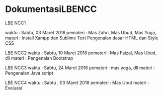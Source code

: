 # DokumentasiLBENCC

LBE NCC1

waktu     : Sabtu, 03 Maret 2018
pemateri  : Mas Zahri, Mas Ubud, Mas Yoga,
materi    : Install Xampp dan Sublime Text
            Pengenalan dasar HTML dan Style CSS

LBE NCC2
waktu       : Sabtu, 10 Maret 2018
pemateri    : Mas Faizal, Mas Ubud, dll
materi      : Pengenalan Bootstrap

LBE NCC3
waktu       : Sabtu, 24 Maret 2018
pemateri    : mas yoga, dll
materi      : Pengenalan Java script

LBE NCC4
waktu       : Sabtu , 03 Maret 2018
pemateri    : Mas Ubut
materi      : Evaluasi
